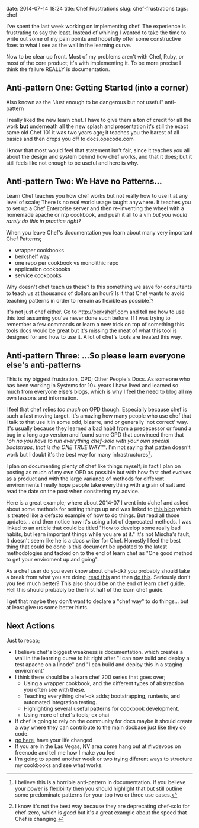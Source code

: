 date: 2014-07-14 18:24
title: Chef Frustrations
slug: chef-frustrations
tags: chef

I've spent the last week working on implementing chef. The experience is frustrating to say the least. Instead of whining I wanted to take the time to write out some of my pain points and hopefully offer some constructive fixes to what I see as the wall in the learning curve.

Now to be clear up front. Most of my problems aren't with Chef, Ruby, or most of the core product; it's with implementing it. To be more precise I think the failure REALLY is documentation.

## Anti-pattern One: Getting Started (into a corner)

Also known as the "Just enough to be dangerous but not useful" anti-pattern

I really liked the new learn chef. I have to give them a ton of credit for all the work **but** underneath all the new splash and presentation it's still the exact same old Chef 101 it was two years ago; it teaches you the barest of all basics and then drops you off to docs.opscode.com

I know that most would feel that statement isn't fair, since it teaches you all about the design and system behind how chef works, and that it does; but it still feels like not enough to be useful and here is why.

## Anti-pattern Two: We Have no Patterns... 

Learn Chef teaches you how chef works but not really how to use it at any level of scale; There is no real world usage taught anywhere. It teaches you to set up a Chef Enterprise server and then re-inventing the wheel with a homemade apache or ntp cookbook, and push it all to a vm _but you would rarely do this in practice right?_ 

When you leave Chef's documentation you learn about many very important Chef Patterns;

* wrapper cookbooks
* berkshelf way
* one repo per cookbook vs monolithic repo
* application cookbooks
* service cookbooks

Why doesn't chef teach us these? Is this something we save for consultants to teach us at thousands of dollars an hour? Is it that Chef wants to avoid teaching patterns in order to remain as flexible as possible[^APME]?

[^APME]: I believe this is a horrible anti-pattern in documentation. If you believe your power is flexibility then you should highlight that but still outline some predominate patterns for your top two or three use cases.

It's not just chef either. Go to http://berkshelf.com and tell me how to use this tool assuming you've never done such before. If I was trying to remember a few commands or learn a new trick on top of something this tools docs would be great but it's missing the meat of what this tool is designed for and how to use it.
A lot of chef's tools are treated this way.

## Anti-pattern Three: ...So please learn everyone else's anti-patterns

This is my biggest frustration, OPD; Other People's Docs. As someone who has been working in Systems for 10+ years I have lived and learned so much from everyone else's blogs, which is why I feel the need to blog all my own lessons and information.

I feel that chef relies _too much_ on OPD though. Especially because chef is such a fast moving target. It's amazing how many people who use chef that I talk to that use it in some odd, bizarre, and or generally 'not correct' way. It's usually because they learned a bad habit from a predecessor or found a bug in a long ago version and found some OPD that convinced them that "_oh no you have to run everything chef-solo with your own special bootstraps, that is the ONE TRUE WAY™_". I'm not saying that patten doesn't work but I doubt it's the best way for many infrastructures[^ACTUALLY].

[^ACTUALLY]: I know it's not the best way because they are deprecating chef-solo for chef-zero, which is _good_ but it's a great example about the speed that Chef is changing.

I plan on documenting plenty of chef like things myself; in fact I plan on posting as much of my own OPD as possible but with how fast chef evolves as a product and with the large variance of methods for different environments I really hope people take everything with a grain of salt and read the date on the post when consitering my advice.

Here is a great example; where about 2014-07 I went into #chef and asked about some methods for setting things up and was linked to [this blog](http://misheska.com/blog/2013/06/16/getting-started-writing-chef-cookbooks-the-berkshelf-way/) which is treated like a defacto example of how to do things. But read all those updates... and then notice how it's using a lot of deprecated methods. I was linked to an article that could be titled "How to develop some really bad habits, but learn important things while you are at it." It's not Mischa's fault, It doesn't seem like he is a docs writer for Chef. Honestly I feel the best thing that could be done is this document be updated to the latest methodologies and tacked on to the end of learn chef as "One good method to get your enviroment up and going".

As a chef user do you even know about chef-dk? you probably should take a break from what you are doing, [read this](http://www.getchef.com/blog/2014/04/15/chef-development-kit/) and then [do this](https://gist.github.com/lamont-granquist/40d26b6fa8178212594f). Seriously don't you feel much better? This also should be on the end of learn chef guide. Hell this should probably be the first half of the learn chef guide.

I get that maybe they don't want to declare a "chef way" to do things... but at least give us some better hints.


## Next Actions

Just to recap;

* I believe chef's biggest weakness is documentation, which creates a wall in the learning curve to hit right after "I can now build and deploy a test apache on a linode" and "I can build and deploy this in a staging enviroment"
* I think there should be a learn chef 200 series that goes over;
    * Using a wrapper cookbook, and the different types of abstraction you often see with these.
    * Teaching everything chef-dk adds; bootstrapping, runtests, and automated integration testing.
    * Highlighting several useful patterns for cookbook development.
    * Using more of chef's tools; ex ohai
* If chef is going to rely on the community for docs maybe it should create a way where they can contribute to the main docbase just like they do code.
* [go here](http://misheska.com/blog/2013/06/16/getting-started-writing-chef-cookbooks-the-berkshelf-way/), have your life changed
* If you are in the Las Vegas, NV area come hang out at #lvdevops on freenode and tell me how I make you feel
* I'm going to spend another week or two trying diferent ways to structure my cookbooks and see what works.

